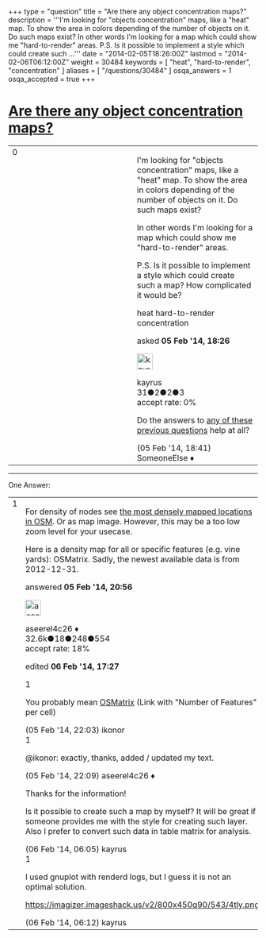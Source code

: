 +++
type = "question"
title = "Are there any object concentration maps?"
description = '''I&#x27;m looking for &quot;objects concentration&quot; maps, like a &quot;heat&quot; map. To show the area in colors depending of the number of objects on it. Do such maps exist? In other words I&#x27;m looking for a map which could show me &quot;hard-to-render&quot; areas. P.S. Is it possible to implement a style which could create such ...'''
date = "2014-02-05T18:26:00Z"
lastmod = "2014-02-06T06:12:00Z"
weight = 30484
keywords = [ "heat", "hard-to-render", "concentration" ]
aliases = [ "/questions/30484" ]
osqa_answers = 1
osqa_accepted = true
+++

<div class="headNormal">

# [Are there any object concentration maps?](/questions/30484/are-there-any-object-concentration-maps)

</div>

<div id="main-body">

<div id="askform">

<table id="question-table" style="width:100%;">
<colgroup>
<col style="width: 50%" />
<col style="width: 50%" />
</colgroup>
<tbody>
<tr>
<td style="width: 30px; vertical-align: top"><div class="vote-buttons">
<span id="post-30484-upvote" class="ajax-command post-vote up" rel="nofollow" title="I like this post (click again to cancel)"> </span>
<div id="post-30484-score" class="post-score" title="current number of votes">
0
</div>
<span id="post-30484-downvote" class="ajax-command post-vote down" rel="nofollow" title="I dont like this post (click again to cancel)"> </span> <span id="favorite-mark" class="ajax-command favorite-mark" rel="nofollow" title="mark/unmark this question as favorite (click again to cancel)"> </span>
<div id="favorite-count" class="favorite-count">
&#10;</div>
</div></td>
<td><div id="item-right">
<div class="question-body">
<p>I'm looking for "objects concentration" maps, like a "heat" map. To show the area in colors depending of the number of objects on it. Do such maps exist?</p>
<p>In other words I'm looking for a map which could show me "hard-to-render" areas.</p>
<p>P.S. Is it possible to implement a style which could create such a map? How complicated it would be?</p>
</div>
<div id="question-tags" class="tags-container tags">
<span class="post-tag tag-link-heat" rel="tag" title="see questions tagged &#39;heat&#39;">heat</span> <span class="post-tag tag-link-hard-to-render" rel="tag" title="see questions tagged &#39;hard-to-render&#39;">hard-to-render</span> <span class="post-tag tag-link-concentration" rel="tag" title="see questions tagged &#39;concentration&#39;">concentration</span>
</div>
<div id="question-controls" class="post-controls">
&#10;</div>
<div class="post-update-info-container">
<div class="post-update-info post-update-info-user">
<p>asked <strong>05 Feb '14, 18:26</strong></p>
<img src="https://secure.gravatar.com/avatar/6567ad08ab94c655e25f2ae6a47a6d7f?s=32&amp;d=identicon&amp;r=g" class="gravatar" width="32" height="32" alt="kayrus&#39;s gravatar image" />
<p><span>kayrus</span><br />
<span class="score" title="31 reputation points">31</span><span title="2 badges"><span class="badge1">●</span><span class="badgecount">2</span></span><span title="2 badges"><span class="silver">●</span><span class="badgecount">2</span></span><span title="3 badges"><span class="bronze">●</span><span class="badgecount">3</span></span><br />
<span class="accept_rate" title="Rate of the user&#39;s accepted answers">accept rate:</span> <span title="kayrus has no accepted answers">0%</span></p>
</div>
</div>
<div id="comments-container-30484" class="comments-container">
<span id="30485"></span>
<div id="comment-30485" class="comment">
<div id="post-30485-score" class="comment-score">
&#10;</div>
<div class="comment-text">
<p>Do the answers to <a href="https://help.openstreetmap.org/search/?q=heatmap&amp;Submit=Search&amp;t=question">any of these previous questions</a> help at all?</p>
</div>
<div id="comment-30485-info" class="comment-info">
<span class="comment-age">(05 Feb '14, 18:41)</span> <span class="comment-user userinfo">SomeoneElse ♦</span>
</div>
</div>
</div>
<div id="comment-tools-30484" class="comment-tools">
&#10;</div>
<div class="clear">
&#10;</div>
<div id="comment-30484-form-container" class="comment-form-container">
&#10;</div>
<div class="clear">
&#10;</div>
</div></td>
</tr>
</tbody>
</table>

------------------------------------------------------------------------

<div class="tabBar">

<span id="sort-top"></span>

<div class="headQuestions">

One Answer:

</div>

</div>

<span id="30487"></span>

<div id="answer-container-30487" class="answer accepted-answer">

<table style="width:100%;">
<colgroup>
<col style="width: 50%" />
<col style="width: 50%" />
</colgroup>
<tbody>
<tr>
<td style="width: 30px; vertical-align: top"><div class="vote-buttons">
<span id="post-30487-upvote" class="ajax-command post-vote up" rel="nofollow" title="I like this post (click again to cancel)"> </span>
<div id="post-30487-score" class="post-score" title="current number of votes">
1
</div>
<span id="post-30487-downvote" class="ajax-command post-vote down" rel="nofollow" title="I dont like this post (click again to cancel)"> </span> <span class="accept-answer on" rel="nofollow" title="kayrus has selected this answer as the correct answer"> </span>
</div></td>
<td><div class="item-right">
<div class="answer-body">
<p>For density of nodes see <a href="http://fred.dev.openstreetmap.org/density/">the most densely mapped locations in OSM</a>. Or <span>as map image</span>. However, this may be a too low zoom level for your usecase.</p>
<p>Here is a density map for all or specific features (e.g. vine yards): <span>OSMatrix</span>. Sadly, the newest available data is from 2012-12-31.</p>
</div>
<div class="answer-controls post-controls">
&#10;</div>
<div class="post-update-info-container">
<div class="post-update-info post-update-info-user">
<p>answered <strong>05 Feb '14, 20:56</strong></p>
<img src="https://secure.gravatar.com/avatar/66f0dc05b44574e3894be07b0b37cf37?s=32&amp;d=identicon&amp;r=g" class="gravatar" width="32" height="32" alt="aseerel4c26&#39;s gravatar image" />
<p><span>aseerel4c26 ♦</span><br />
<span class="score" title="32615 reputation points"><span>32.6k</span></span><span title="18 badges"><span class="badge1">●</span><span class="badgecount">18</span></span><span title="248 badges"><span class="silver">●</span><span class="badgecount">248</span></span><span title="554 badges"><span class="bronze">●</span><span class="badgecount">554</span></span><br />
<span class="accept_rate" title="Rate of the user&#39;s accepted answers">accept rate:</span> <span title="aseerel4c26 has 169 accepted answers">18%</span></p>
</div>
<div class="post-update-info post-update-info-edited">
<p><span> edited <strong>06 Feb '14, 17:27</strong> </span></p>
</div>
</div>
<div id="comments-container-30487" class="comments-container">
<span id="30489"></span>
<div id="comment-30489" class="comment">
<div id="post-30489-score" class="comment-score">
1
</div>
<div class="comment-text">
<p>You probably mean <a href="http://osmatrix.uni-hd.de/#timestamp/totalNumberOfFeatures/8/6/8.50341796875/48.879167148960214">OSMatrix</a> (Link with "Number of Features" per cell)</p>
</div>
<div id="comment-30489-info" class="comment-info">
<span class="comment-age">(05 Feb '14, 22:03)</span> <span class="comment-user userinfo">ikonor</span>
</div>
</div>
<span id="30490"></span>
<div id="comment-30490" class="comment">
<div id="post-30490-score" class="comment-score">
1
</div>
<div class="comment-text">
<p><span></span><span>@ikonor</span>: exactly, thanks, added / updated my text.</p>
</div>
<div id="comment-30490-info" class="comment-info">
<span class="comment-age">(05 Feb '14, 22:09)</span> <span class="comment-user userinfo">aseerel4c26 ♦</span>
</div>
</div>
<span id="30493"></span>
<div id="comment-30493" class="comment">
<div id="post-30493-score" class="comment-score">
&#10;</div>
<div class="comment-text">
<p>Thanks for the information!</p>
<p>Is it possible to create such a map by myself? It will be great if someone provides me with the style for creating such layer. Also I prefer to convert such data in table matrix for analysis.</p>
</div>
<div id="comment-30493-info" class="comment-info">
<span class="comment-age">(06 Feb '14, 06:05)</span> <span class="comment-user userinfo">kayrus</span>
</div>
</div>
<span id="30494"></span>
<div id="comment-30494" class="comment">
<div id="post-30494-score" class="comment-score">
1
</div>
<div class="comment-text">
<p>I used gnuplot with renderd logs, but I guess it is not an optimal solution.</p>
<p><a href="https://imagizer.imageshack.us/v2/800x450q90/543/4tly.png">https://imagizer.imageshack.us/v2/800x450q90/543/4tly.png</a></p>
</div>
<div id="comment-30494-info" class="comment-info">
<span class="comment-age">(06 Feb '14, 06:12)</span> <span class="comment-user userinfo">kayrus</span>
</div>
</div>
</div>
<div id="comment-tools-30487" class="comment-tools">
&#10;</div>
<div class="clear">
&#10;</div>
<div id="comment-30487-form-container" class="comment-form-container">
&#10;</div>
<div class="clear">
&#10;</div>
</div></td>
</tr>
</tbody>
</table>

</div>

<div class="paginator-container-left">

</div>

</div>

</div>

